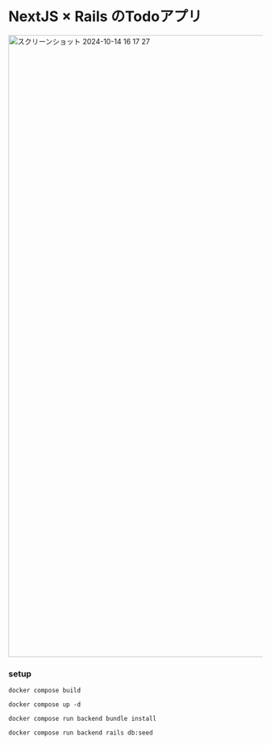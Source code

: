 # NextJS × Rails のTodoアプリ

<img width="1233" alt="スクリーンショット 2024-10-14 16 17 27" src="https://github.com/user-attachments/assets/fab5d4fb-81c7-4dbd-aa5d-775ccb5d4286">

### setup

```
docker compose build
```

```
docker compose up -d
```

```
docker compose run backend bundle install
```

```
docker compose run backend rails db:seed
```
